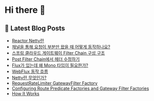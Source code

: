 # Hi there 👋

## 📕 Latest Blog Posts

<ul><li><a href='https://devnona.tistory.com/175' target='_blank'>Reactor Netty란</a></li><li><a href='https://devnona.tistory.com/174' target='_blank'>채널을 통해 요청이 부분만 왔을 때 어떻게 동작하나요?</a></li><li><a href='https://devnona.tistory.com/173' target='_blank'>스프링 클라우드 게이트웨이 Filter Chain 구성 구조</a></li><li><a href='https://devnona.tistory.com/172' target='_blank'>Post Filter Chain에서 헤더 수정하기</a></li><li><a href='https://devnona.tistory.com/171' target='_blank'>Flux가 있는데 왜 Mono 타입이 필요한가?</a></li><li><a href='https://devnona.tistory.com/170' target='_blank'>WebFlux 동작 흐름</a></li><li><a href='https://devnona.tistory.com/169' target='_blank'>Netty란 무엇인가?</a></li><li><a href='https://devnona.tistory.com/168' target='_blank'>RequestRateLimiter&nbsp;GatewayFilter&nbsp;Factory</a></li><li><a href='https://devnona.tistory.com/167' target='_blank'>Configuring Route Predicate Factories and Gateway Filter Factories</a></li><li><a href='https://devnona.tistory.com/166' target='_blank'>How It Works</a></li></ul>